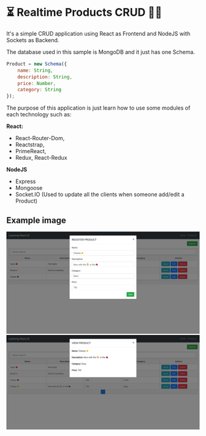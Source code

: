 # ⏳ Realtime Products CRUD 🍎🥖

It's a simple CRUD application using React as Frontend and NodeJS with Sockets as Backend.

The database used in this sample is MongoDB and it just has one Schema.

```javascript
Product = new Schema({
    name: String,
    description: String,
    price: Number,
    category: String
});
```
The purpose of this application is just learn how to use some modules of each technology such as:

**React:**
- React-Router-Dom, 
- Reactstrap, 
- PrimeReact, 
- Redux, React-Redux

**NodeJS**
- Express
- Mongoose
- Socket.IO (Used to update all the clients when someone add/edit a Product)

## Example image
![Example image of the app running](Create-Product.png "Create Product Form")
![Example image of the app running](View-Product.png "View Product Modal")


